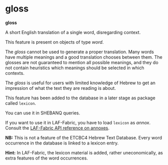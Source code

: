 # gloss

**gloss**

A short English translation of a single word, disregarding context.

This feature is present on objects of type *word*.

The *gloss* cannot be used to generate a proper translation.
Many words have multiple meanings and a good translation chooses between them.
The glosses are not guaranteed to mention all possible meanings, and they 
do not contain heuristics which meanings should be selected in which contexts.

The *gloss* is useful for users with limited knowledge of Hebrew to get an impression
of what the text they are reading is about.

This feature has been added to the database in a later stage as package called `lexicon`.

You can use it in SHEBANQ queries.

If you want to use it in LAF-Fabric, you have to load `lexicon` as *annox*.
Consult the [LAF-Fabric API reference on annoxes](http://laf-fabric.readthedocs.io/en/latest/texts/API-reference.html#extra-annotation-packages).

**NB:**
This is not a feature of the ETCBC4 Hebrew Text Database.
Every word occurrence in the database is linked to a lexicon entry.

**Hint:**
In LAF-Fabric, the lexicon material is added, rather uneconomically, as extra features 
of the word occurrences. 
